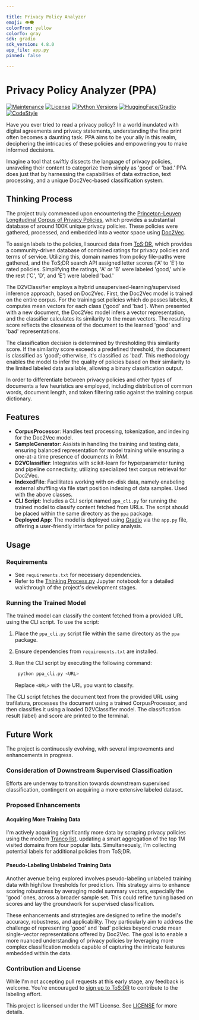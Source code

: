 ```yaml
---

title: Privacy Policy Analyzer
emoji: 👁️‍🗨️
colorFrom: yellow
colorTo: gray
sdk: gradio
sdk_version: 4.8.0
app_file: app.py
pinned: false

---
```


# Privacy Policy Analyzer (PPA)

[![Maintenance](https://img.shields.io/maintenance/yes/2023)](https://github.com/Th3Tr00p3r/PrivacyPolicy)
[![License](https://img.shields.io/badge/license-MIT-8A2BE2)](/LICENSE)
[![Python Versions](https://img.shields.io/badge/python-3.10-blue)](https://www.python.org/downloads/)
[![HuggingFace/Gradio](https://img.shields.io/badge/deployment-gradio-orange)](https://huggingface.co/spaces/molehillnest/PPA)
[![CodeStyle](https://img.shields.io/badge/code_style-black-black)](https://github.com/psf/black?tab=readme-ov-file)

Have you ever tried to read a privacy policy? In a world inundated with digital agreements and privacy statements, understanding the fine print often becomes a daunting task. PPA aims to be your ally in this realm, deciphering the intricacies of these policies and empowering you to make informed decisions.

Imagine a tool that swiftly dissects the language of privacy policies, unraveling their content to categorize them simply as 'good' or 'bad.' PPA does just that by harnessing the capabilities of data extraction, text processing, and a unique Doc2Vec-based classification system.



## Thinking Process

The project truly commenced upon encountering the [Princeton-Leuven Longitudinal Corpus of Privacy Policies](https://privacypolicies.cs.princeton.edu/), which provides a substantial database of around 100K unique privacy policies. These policies were gathered, processed, and embedded into a vector space using [Doc2Vec](https://radimrehurek.com/gensim/auto_examples/tutorials/run_doc2vec_lee.html#sphx-glr-auto-examples-tutorials-run-doc2vec-lee-py).

To assign labels to the policies, I sourced data from [ToS;DR](https://tosdr.org/), which provides a community-driven database of combined ratings for privacy policies and terms of service. Utilizing this, domain names from policy file-paths were gathered, and the ToS;DR search API assigned letter scores ('A' to 'E') to rated policies. Simplifying the ratings, 'A' or 'B' were labeled 'good,' while the rest ('C', 'D', and 'E') were labeled 'bad.'

The D2VClassifier employs a hybrid unsupervised-learning/supervised inference approach, based on Doc2Vec. First, the Doc2Vec model is trained on the entire corpus. For the training set policies which do posses labeles, it computes mean vectors for each class ('good' and 'bad'). When presented with a new document, the Doc2Vec model infers a vector representation, and the classifier calculates its similarity to the mean vectors. The resulting score reflects the closeness of the document to the learned 'good' and 'bad' representations.

The classification decision is determined by thresholding this similarity score. If the similarity score exceeds a predefined threshold, the document is classified as 'good'; otherwise, it's classified as 'bad'. This methodology enables the model to infer the quality of policies based on their similarity to the limited labeled data available, allowing a binary classification output.

In order to differentiate between privacy policies and other types of documents a few heuristics are employed, including distribution of common words, document length, and token filtering ratio against the training corpus dictionary.

## Features

- **CorpusProcessor**: Handles text processing, tokenization, and indexing for the Doc2Vec model.
- **SampleGenerator**: Assists in handling the training and testing data, ensuring balanced representation for model training while ensuring a one-at-a time presence of documents in RAM.
- **D2VClassifier**: Integrates with scikit-learn for hyperparameter tuning and pipeline connectivity, utilizing specialized text corpus retrieval for Doc2Vec.
- **IndexedFile**: Facillitates working with on-disk data, namely enabeling external shuffling via file start position indexing of data samples. Used with the above classes.
- **CLI Script**: Includes a CLI script named `ppa_cli.py` for running the trained model to classify content fetched from URLs. The script should be placed within the same directory as the `ppa` package.
- **Deployed App**: The model is deployed using [Gradio](https://www.gradio.app/) via the `app.py` file, offering a user-friendly interface for policy analysis.

## Usage

### Requirements

- See `requirements.txt` for necessary dependencies.
- Refer to the [Thinking Process.py](https://github.com/Th3Tr00p3r/PrivacyPolicy/blob/master/ppa/notebooks/Thinking%20Process.py) Jupyter notebook for a detailed walkthrough of the project's development stages.

### Running the Trained Model

The trained model can classify the content fetched from a provided URL using the CLI script. To use the script:

1. Place the `ppa_cli.py` script file within the same directory as the `ppa` package.
2. Ensure dependencies from `requirements.txt` are installed.
3. Run the CLI script by executing the following command:
   
   ```bash
    python ppa_cli.py <URL>
   ```
   
    Replace `<URL>` with the URL you want to classify.

The CLI script fetches the document text from the provided URL using trafilatura, processes the document using a trained CorpusProcessor, and then classifies it using a loaded D2VClassifier model. The classification result (label) and score are printed to the terminal.

## Future Work

The project is continuously evolving, with several improvements and enhancements in progress.

### Consideration of Downstream Supervised Classification

Efforts are underway to transition towards downstream supervised classification, contingent on acquiring a more extensive labeled dataset.

### Proposed Enhancements

#### Acquiring More Training Data

I'm actively acquiring significantly more data by scraping privacy policies using the modern [Tranco list](https://tranco-list.eu/), updating a smart aggregation of the top 1M visited domains from four popular lists. Simultaneously, I'm collecting potential labels for additional policies from ToS;DR.

#### Pseudo-Labeling Unlabeled Training Data

Another avenue being explored involves pseudo-labeling unlabeled training data with high/low thresholds for prediction. This strategy aims to enhance scoring robustness by averaging model summary vectors, especially the 'good' ones, across a broader sample set. This could refine tuning based on scores and lay the groundwork for supervised classification.

These enhancements and strategies are designed to refine the model's accuracy, robustness, and applicability. They particularly aim to address the challenge of representing 'good' and 'bad' policies beyond crude mean single-vector representations offered by Doc2Vec. The goal is to enable a more nuanced understanding of privacy policies by leveraging more complex classification models capable of capturing the intricate features embedded within the data.

### Contribution and License

While I'm not accepting pull requests at this early stage, any feedback is welcome. You're encouraged to [sign up to ToS;DR](https://edit.tosdr.org/users/sign_up) to contribute to the labeling effort.

This project is licensed under the MIT License. See [LICENSE](https://github.com/Th3Tr00p3r/PrivacyPolicy/blob/master/LICENSE) for more details.
